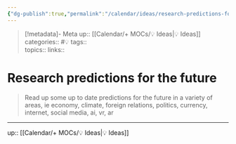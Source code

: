 ```yaml
---
{"dg-publish":true,"permalink":"/calendar/ideas/research-predictions-for-the-future/"}
---
```


> [!metadata]- Meta
> up:: [[Calendar/+ MOCs/💡 Ideas\|💡 Ideas]]
> categories:: #💡
> tags::  
> topics:: 
> links::

# Research predictions for the future 

> Read up some up to date predictions for the future in a variety of areas, ie economy, climate, foreign relations, politics, currency, internet, social media, ai, vr, ar


---
up:: [[Calendar/+ MOCs/💡 Ideas\|💡 Ideas]]

